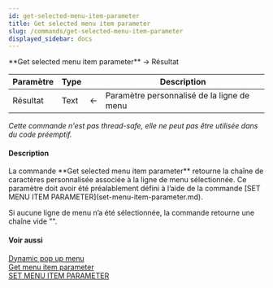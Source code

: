 ```yaml
---
id: get-selected-menu-item-parameter
title: Get selected menu item parameter
slug: /commands/get-selected-menu-item-parameter
displayed_sidebar: docs
---
```


<!--REF #_command_.Get selected menu item parameter.Syntax-->**Get selected menu item parameter**  -> Résultat<!-- END REF-->
<!--REF #_command_.Get selected menu item parameter.Params-->
| Paramètre | Type |  | Description |
| --- | --- | --- | --- |
| Résultat | Text | &#8592; | Paramètre personnalisé de la ligne de menu |

<!-- END REF-->

*Cette commande n'est pas thread-safe, elle ne peut pas être utilisée dans du code préemptif.*


#### Description 

<!--REF #_command_.Get selected menu item parameter.Summary-->La commande **Get selected menu item parameter** retourne la chaîne de caractères personnalisée associée à la ligne de menu sélectionnée.<!-- END REF--> Ce paramètre doit avoir été préalablement défini à l’aide de la commande [SET MENU ITEM PARAMETER](set-menu-item-parameter.md).  
Si aucune ligne de menu n’a été sélectionnée, la commande retourne une chaîne vide "".

#### Voir aussi 

[Dynamic pop up menu](dynamic-pop-up-menu.md)  
[Get menu item parameter](get-menu-item-parameter.md)  
[SET MENU ITEM PARAMETER](set-menu-item-parameter.md)  